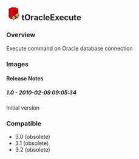 ## <img src='./logo.jpg' width='40' height='40'>tOracleExecute

### Overview
Execute command on Oracle database connection
### Images




#### Release Notes

##### 1.0 - 2010-02-09 09:05:34
Initial version
### Compatible
 -  3.0 (obsolete)
 -   3.1 (obsolete)
 -   3.2 (obsolete)